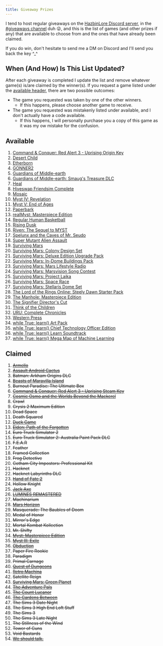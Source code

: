 ```yaml
---
title: Giveaway Prizes
---
```


I tend to host regular giveaways on the [HazbinLore Discord server][HazbinLore-Invite], in the [#giveaways channel][HazbinLore-Giveaways] duh 😜, and this is the list of games (and other prizes if any) that are available to choose from and the ones that have already been claimed.

If you do win, don't hesitate to send me a DM on Discord and I'll send you back the key ^\_^

## When (And How) Is This List Updated?

After each giveaway is completed I update the list and remove whatever game(s) is/are claimed by the winner(s). If you request a game listed under the [available header](#available), there are two possible outcomes:

- The game you requested was taken by one of the other winners.
  - If this happens, please choose another game to receive.
- The game you requested was mistakenly listed under available, and I don't actually have a code available.
  - If this happens, I will personally purchase you a copy of this game as it was my ow mistake for the confusion.

## Available

1. [Command & Conquer: Red Alert 3 - Uprising Origin Key][3]
2. [Desert Child][6]
3. [Etherborn][9]
4. [GONNER2][10]
5. [Guardians of Middle-earth][12]
6. [Guardians of Middle-earth: Smaug's Treasure DLC][11]
7. [Heal][14]
8. [Hiveswap Friendsim Complete][15]
9.  [Mosaic][19]
10. [Myst IV: Revelation][21]
11. [Myst V: End of Ages][22]
12. [Paperbark][26]
13. [realMyst: Masterpiece Edition][24]
14. [Regular Human Basketball][28]
15. [Rising Dusk][30]
16. [Riven: The Sequel to MYST][31]
17. [Spelunx and the Caves of Mr. Seudo][32]
18. [Super Mutant Alien Assault][33]
19. [Surviving Mars][34]
20. [Surviving Mars: Colony Design Set][40]
21. [Surviving Mars: Deluxe Edition Upgrade Pack][39]
22. [Surviving Mars: In-Dome Buildings Pack][41]
23. [Surviving Mars: Mars Lifestyle Radio][36]
24. [Surviving Mars: Marsvision Song Contest][42]
25. [Surviving Mars: Project Laika][38]
26. [Surviving Mars: Space Race][37]
27. [Surviving Mars: Stellaris Dome Set][43]
28. [The Lord of the Rings Online: Steely Dawn Starter Pack][47]
29. [The Manhole: Masterpiece Edition][48]
30. [The Signifier Director's Cut][49]
31. [Think of the Children][50]
32. [URU: Complete Chronicles][51]
33. [Western Press][53]
34. [while True: learn() Art Pack][54]
35. [while True: learn() Chief Technology Officer Edition][55]
36. [while True: learn() Learn Soundtrack][56]
37. [while True: learn() Mega Map of Machine Learning][57]

## Claimed

1. ~~[Armello][0]~~
2. ~~[Assault Android Cactus][1]~~
3. ~~Batman: Arkham Origins DLC~~
4. ~~[Beasts of Maravilla Island][2]~~
5. ~~Burnout Paradise: The Ultimate Box~~
6. ~~[Command & Conquer: Red Alert 3 - Uprising Steam Key][4]~~
7. ~~[Cosmic Osmo and the Worlds Beyond the Mackerel][5]~~
8. ~~Crawl~~
9. ~~Crysis 2 Maximum Edition~~
10. ~~Dead Space~~
11. ~~Death Squared~~
12. ~~[Duck Game][7]~~
13. ~~[Elden: Path of the Forgotten][8]~~
14. ~~Euro Truck Simulator 2~~
15. ~~Euro Truck Simulator 2: Australia Paint Pack DLC~~
16. ~~F.E.A.R~~
17. ~~Feather~~
18. ~~Framed Collection~~
19. ~~Frog Detective~~
20. ~~Gotham City Impostors: Professional Kit~~
21. ~~Hacknet~~
22. ~~Hacknet Labyrinths DLC~~
23. ~~[Hand of Fate 2][13]~~
24. ~~Hollow Knight~~
25. ~~[Jack Axe][16]~~
26. ~~[LUMINES REMASTERED][17]~~
27. ~~Machinarium~~
28. ~~[Mars Horizon][18]~~
29. ~~Masquerade: The Baubles of Doom~~
30. ~~Medal of Honor~~
31. ~~Mirror's Edge~~
32. ~~Mortal Kombat Kollection~~
33. ~~Mr. Shifty~~
34. ~~[Myst: Masterpiece Edition][23]~~
35. ~~[Myst III: Exile][20]~~
36. ~~[Obduction][25]~~
37. ~~Paper Fire Rookie~~
38. ~~Paradigm~~
39. ~~Primal Carnage~~
40. ~~[Quest of Dungeons][27]~~
41. ~~[Retro Machina][29]~~
42. ~~Satellite Reign~~
43. ~~[Surviving Mars: Green Planet][35]~~
44. ~~[The Adventure Pals][44]~~
45. ~~[The Count Lucanor][45]~~
46. ~~[The Gardens Between][46]~~
47. ~~The Sims 3 Date Night~~
48. ~~The Sims 3 High End Loft Stuff~~
49. ~~The Sims 3~~
50. ~~The Sims 3 Late Night~~
51. ~~The Stillness of the Wind~~
52. ~~Tower of Guns~~
53. ~~Void Bastards~~
54. ~~[We should talk.][52]~~

[HazbinLore-Invite]: https://discord.gg/73v24Z6nGA
[HazbinLore-Giveaways]: https://discord.com/channels/825459536994893846/923368900513640488
[0]: https://store.steampowered.com/app/290340/Armello/
[1]: https://store.steampowered.com/app/250110/Assault_Android_Cactus/
[2]: https://store.steampowered.com/app/1378020/Beasts_of_Maravilla_Island/
[3]: https://www.origin.com/usa/en-us/store/command-and-conquer/command-and-conquer-red-alert-3
[4]: https://store.steampowered.com/app/17480/Command__Conquer_Red_Alert_3/
[5]: https://store.steampowered.com/app/63620/Cosmic_Osmo_and_the_Worlds_Beyond_the_Mackerel/
[6]: https://store.steampowered.com/app/844050/Desert_Child/
[7]: https://store.steampowered.com/app/312530/Duck_Game/
[8]: https://store.steampowered.com/app/715020/Elden_Path_of_the_Forgotten/
[9]: https://store.steampowered.com/app/812160/Etherborn/
[10]: https://store.steampowered.com/app/1117670/GONNER2/
[11]: https://store.steampowered.com/app/111910/Guardians_of_Middleearth_Smaugs_Treasure/
[12]: https://store.steampowered.com/app/111900/Guardians_of_Middleearth/
[13]: https://store.steampowered.com/app/456670/Hand_of_Fate_2/
[14]: https://store.steampowered.com/app/1056610/Heal/
[15]: https://store.steampowered.com/app/833040/Hiveswap_Friendsim/
[16]: https://store.steampowered.com/app/985780/Jack_Axe/
[17]: https://store.steampowered.com/app/851670/LUMINES_REMASTERED/
[18]: https://store.steampowered.com/app/765810/Mars_Horizon/
[19]: https://store.steampowered.com/app/349270/Mosaic/
[20]: https://store.steampowered.com/app/925930/Myst_III_Exile/
[21]: https://store.steampowered.com/app/925940/Myst_IV_Revelation/
[22]: https://store.steampowered.com/app/208110/Myst_V_End_of_Ages/
[23]: https://store.steampowered.com/app/63660/Myst_Masterpiece_Edition/
[24]: https://store.steampowered.com/app/244430/realMyst_Masterpiece_Edition/
[25]: https://store.steampowered.com/app/306760/Obduction/
[26]: https://store.steampowered.com/app/916900/Paperbark/
[27]: https://store.steampowered.com/app/270050/Quest_of_Dungeons/
[28]: https://store.steampowered.com/app/661940/Regular_Human_Basketball/
[29]: https://store.steampowered.com/app/1127970/Retro_Machina/
[30]: https://store.steampowered.com/app/848930/Rising_Dusk/
[31]: https://store.steampowered.com/app/63610/Riven_The_Sequel_to_MYST/
[32]: https://store.steampowered.com/app/63640/Spelunx_and_the_Caves_of_Mr_Seudo/
[33]: https://store.steampowered.com/app/368680/Super_Mutant_Alien_Assault/
[34]: https://store.steampowered.com/app/464920/Surviving_Mars/
[35]: https://store.steampowered.com/app/952890/Surviving_Mars_Green_Planet/
[36]: https://store.steampowered.com/app/1657990/Surviving_Mars_Mars_Lifestyle_Radio/
[37]: https://store.steampowered.com/app/801670/Surviving_Mars_Space_Race/
[38]: https://store.steampowered.com/app/1042360/Surviving_Mars_Project_Laika/
[39]: https://store.steampowered.com/app/801710/Surviving_Mars_Deluxe_Upgrade_Pack/
[40]: https://store.steampowered.com/app/952892/Surviving_Mars_Colony_Design_Set/
[41]: https://store.steampowered.com/app/1497160/Surviving_Mars_InDome_Buildings_Pack/
[42]: https://store.steampowered.com/app/952891/Surviving_Mars_Marsvision_Song_Contest/
[43]: https://store.steampowered.com/app/801650/Surviving_Mars_Stellaris_Dome_Set/
[44]: https://store.steampowered.com/app/396710/The_Adventure_Pals/
[45]: https://store.steampowered.com/app/440880/The_Count_Lucanor/
[46]: https://store.steampowered.com/app/600990/The_Gardens_Between/
[47]: https://store.steampowered.com/app/212500/The_Lord_of_the_Rings_Online/
[48]: https://store.steampowered.com/app/63630/The_Manhole_Masterpiece_Edition/
[49]: https://store.steampowered.com/app/1082930/The_Signifier_Directors_Cut/
[50]: https://store.steampowered.com/app/573600/Think_of_the_Children/
[51]: https://store.steampowered.com/app/63650/URU_Complete_Chronicles/
[52]: https://store.steampowered.com/app/1255990/We_should_talk/
[53]: https://store.steampowered.com/app/377360/Western_Press/
[54]: https://store.steampowered.com/app/1022720/while_True_learn_Art_Pack/
[55]: https://store.steampowered.com/bundle/10114/while_True_learn_Chief_Technology_Officer_Edition/
[56]: https://store.steampowered.com/app/1019360/while_True_learn_Soundtrack/
[57]: https://store.steampowered.com/app/1026800/while_True_learn_Mega_Map_of_Machine_Learning/
